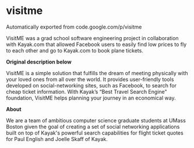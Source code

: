 # visitme
Automatically exported from code.google.com/p/visitme

VisitME was a grad school software engineering project in collaboration with Kayak.com that allowed Facebook users to easily find low prices to fly to each other and go to Kayak.com to book plane tickets.

**Original description below**

VisitME is a simple solution that fulfills the dream of meeting physically with your loved ones from all over the world. It provides user-friendly tools developed on social-networking sites, such as Facebook, to search for cheap ticket information. With Kayak’s “Best Travel Search Engine" foundation, VisitME helps planning your journey in an economical way.

**About**

We are a team of ambitious computer science graduate students at UMass Boston given the goal of creating a set of social networking applications built on top of Kayak's powerful search capabilities for flight ticket quotes for Paul English and Joelle Skaff of Kayak.
